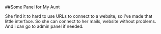##Some Panel for My Aunt

She find it to hard to use URLs to connect to a website, so i've made that little interface.
So she can connect to her mails, website without problems. And i can go to admin panel if needed.

